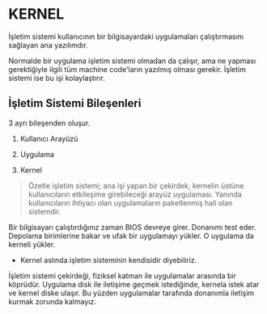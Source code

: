 # KERNEL

İşletim sistemi kullanıcının bir bilgisayardaki uygulamaları çalıştırmasını sağlayan ana yazılımdır.

Normalde bir uygulama işletim sistemi olmadan da çalışır, ama ne yapması gerektiğiyle ilgili tüm machine code'ların yazılmış olması gerekir. İşletim sistemi ise bu işi kolaylaştırır.

<h2> İşletim Sistemi Bileşenleri </h2>

3 ayrı bileşenden oluşur.

1. Kullanıcı Arayüzü

2. Uygulama

3. Kernel

> Özetle işletim sistemi; ana işi yapan bir çekirdek, kernelin üstüne kullanıcıların etkileşime girebileceği arayüz uygulaması. Yanında kullanıcıların ihtiyacı olan uygulamaların paketlenmiş hali olan sistemdir.

Bir bilgisayarı çalıştırdığınız zaman BIOS devreye girer. Donanımı test eder. Depolama birimlerine bakar ve ufak bir uygulamayı yükler. O uygulama da kerneli yükler.

- Kernel aslında işletim sisteminin kendisidir diyebiliriz.

İşletim sistemi çekirdeği, fiziksel katman ile uygulamalar arasında bir köprüdür. Uygulama disk ile iletişime geçmek istediğinde, kernela istek atar ve kernel diske ulaşır. Bu yüzden uygulamalar tarafında donanımla iletişim kurmak zorunda kalmayız.
